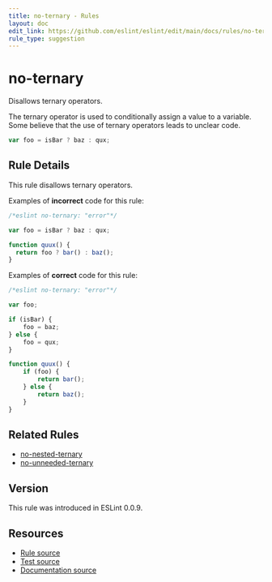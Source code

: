 ```yaml
---
title: no-ternary - Rules
layout: doc
edit_link: https://github.com/eslint/eslint/edit/main/docs/rules/no-ternary.md
rule_type: suggestion
---
```

<!-- Note: No pull requests accepted for this file. See README.md in the root directory for details. -->

# no-ternary

Disallows ternary operators.

The ternary operator is used to conditionally assign a value to a variable. Some believe that the use of ternary operators leads to unclear code.

```js
var foo = isBar ? baz : qux;
```

## Rule Details

This rule disallows ternary operators.

Examples of **incorrect** code for this rule:

```js
/*eslint no-ternary: "error"*/

var foo = isBar ? baz : qux;

function quux() {
  return foo ? bar() : baz();
}
```

Examples of **correct** code for this rule:

```js
/*eslint no-ternary: "error"*/

var foo;

if (isBar) {
    foo = baz;
} else {
    foo = qux;
}

function quux() {
    if (foo) {
        return bar();
    } else {
        return baz();
    }
}
```

## Related Rules

* [no-nested-ternary](no-nested-ternary)
* [no-unneeded-ternary](no-unneeded-ternary)

## Version

This rule was introduced in ESLint 0.0.9.

## Resources

* [Rule source](https://github.com/eslint/eslint/tree/HEAD/lib/rules/no-ternary.js)
* [Test source](https://github.com/eslint/eslint/tree/HEAD/tests/lib/rules/no-ternary.js)
* [Documentation source](https://github.com/eslint/eslint/tree/HEAD/docs/rules/no-ternary.md)
